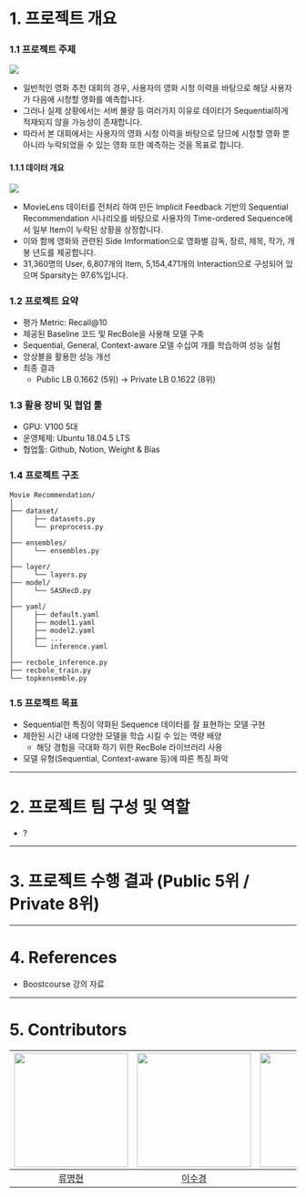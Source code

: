 # 1. 프로젝트 개요

### 1.1 프로젝트 주제  
<img src="https://user-images.githubusercontent.com/78770033/211195602-c5b75969-8575-43a4-b137-0b073b24b836.png">

- 일반적인 영화 추천 대회의 경우, 사용자의 영화 시청 이력을 바탕으로 해당 사용자가 다음에 시청할 영화를 예측합니다.   
- 그러나 실제 상황에서는 서버 불량 등 여러가지 이유로 데이터가 Sequential하게 적재되지 않을 가능성이 존재합니다.  
- 따라서 본 대회에서는 사용자의 영화 시청 이력을 바탕으로 당므에 시청할 영화 뿐 아니라 누락되었을 수 있는 영화 또한 예측하는 것을 목표로 합니다.  

#### 1.1.1 데이터 개요
<img src="https://user-images.githubusercontent.com/78770033/211195692-17c89cf8-0e8a-42e8-b9a1-02efb03ea04b.png">

- MovieLens 데이터를 전처리 하여 만든 Implicit Feedback 기반의 Sequential Recommendation 시나리오를 바탕으로 사용자의 Time-ordered Sequence에서 일부 Item이 누락된 상황을 상정합니다.    
- 이와 함께 영화와 관련된 Side Imformation으로 영화별 감독, 장르, 제목, 작가, 개봉 년도를 제공합니다.  
- 31,360명의 User, 6,807개의 Item, 5,154,471개의 Interaction으로 구성되어 있으며 Sparsity는 97.6%입니다.  


### 1.2 프로젝트 요약 
- 평가 Metric: Recall@10  
- 제공된 Baseline 코드 및 RecBole을 사용해 모델 구축  
- Sequential, General, Context-aware 모델 수십여 개를 학습하여 성능 실험  
- 앙상블을 활용한 성능 개선  
- 최종 결과  
    - Public LB 0.1662 (5위) -> Private LB 0.1622 (8위)  
    
### 1.3 활용 장비 및 협업 툴  

- GPU: V100 5대   
- 운영체제: Ubuntu 18.04.5 LTS  
- 협업툴: Github, Notion, Weight & Bias  

### 1.4 프로젝트 구조

```
Movie Recommendation/
│
├── dataset/
│	  ├── datasets.py
│	  └── preprocess.py
│
├── ensembles/
│	  └── ensembles.py
│
├── layer/
│	  └── layers.py
├── model/
│	  └── SASRecD.py
│
├── yaml/
│	  ├── default.yaml
│	  ├── model1.yaml
│	  ├── model2.yaml
│	  ├── ...
│	  └── inference.yaml
│
├── recbole_inference.py
├── recbole_train.py
└── topkensemble.py
```

### 1.5 프로젝트 목표

- Sequential한 특징이 약화된 Sequence 데이터를 잘 표현하는 모델 구현
- 제한된 시간 내에 다양한 모델을 학습 시킬 수 있는 역량 배양
    - 해당 경험을 극대화 하기 위한 RecBole 라이브러리 사용
- 모델 유형(Sequential, Context-aware 등)에 따른 특징 파악
---

# 2. 프로젝트 팀 구성 및 역할

- ?

---

# 3. 프로젝트 수행 결과 (Public 5위 / Private 8위)

---

# 4. References

- Boostcourse 강의 자료

---

# 5. Contributors

| <img src="https://user-images.githubusercontent.com/64895794/200263288-1d77b5f8-ed79-4548-9bc1-01aec2474aaa.png" width=200> | <img src="https://user-images.githubusercontent.com/64895794/200263509-9f564042-6da7-4410-a820-c8198037b0b3.png" width=200> | <img src="https://user-images.githubusercontent.com/64895794/200263683-37597e1d-10c1-483c-90f2-fb4749310e40.png" width=200> | <img src="https://user-images.githubusercontent.com/64895794/200263783-52ddbcf3-5e0b-431e-a84d-f7f17f3d061e.png" width=200> | <img src="https://user-images.githubusercontent.com/64895794/200264314-77728a99-9849-41e9-b13d-be120877a184.png" width=200> |
| :-------------------------------------------------------------------------------------------------------------------------: | :-------------------------------------------------------------------------------------------------------------------------: | :-------------------------------------------------------------------------------------------------------------------------: | :-------------------------------------------------------------------------------------------------------------------------: | :-------------------------------------------------------------------------------------------------------------------------: |
|                                           [류명현](https://github.com/ryubright)                                            |                                           [이수경](https://github.com/41ow1ives)                                            |                                            [김은혜](https://github.com/kimeunh3)                                            |                                         [정준환](https://github.com/Jeong-Junhwan)                                          |                                            [장원준](https://github.com/jwj51720)                                            |
